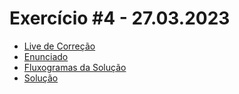 # Exercício #4 - 27.03.2023

- [Live de Correção](https://www.youtube.com/watch?v=Zu2js1OIJCQ)
- [Enunciado](enunciado.pdf)
- [Fluxogramas da Solução](fluxogramas.pdf)
- [Solução](solucao.js)